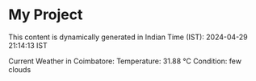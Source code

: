 # My Project

This content is dynamically generated in Indian Time (IST): 2024-04-29 21:14:13 IST


Current Weather in Coimbatore:
Temperature: 31.88 °C
Condition: few clouds
